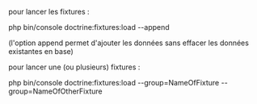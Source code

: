 pour lancer les fixtures :
 
php bin/console doctrine:fixtures:load --append

(l'option append permet d'ajouter les données sans effacer les données existantes en base)

pour lancer une (ou plusieurs) fixtures :

php bin/console doctrine:fixtures:load --group=NameOfFixture --group=NameOfOtherFixture